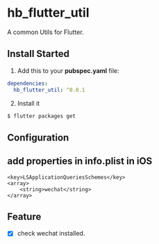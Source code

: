 # hb_flutter_util

A common Utils for Flutter.

## Install Started

1. Add this to your **pubspec.yaml** file:

```yaml
dependencies:
  hb_flutter_util: ^0.0.1
```

2. Install it

```bash
$ flutter packages get
```

## Configuration

## add properties in info.plist in iOS

```
<key>LSApplicationQueriesSchemes</key>
<array>
    <string>wechat</string>
</array>
```
## Feature
- [x] check wechat installed.

